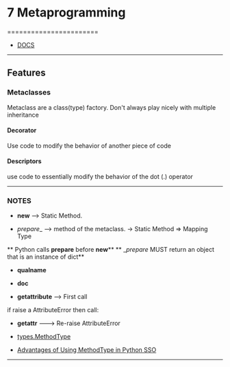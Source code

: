 # 7 Metaprogramming
=======================

- [DOCS]()


-----------------------------------------------------------------------------------------------------

## Features

### Metaclasses

Metaclass are a class(type) factory.
Don't always play nicely with multiple inheritance


#### Decorator

Use code to modify the behavior of another piece of code

#### Descriptors

use code to essentially modify the behavior of the dot (.) operator

-----------------------------------------------------------------------------------------------------

### NOTES


* __new__ --> Static Method.

* _prepare__ --> method of the metaclass. -> Static Method => Mapping Type

** Python calls __prepare__ before __new__**
** __prepare_ MUST return an object that is an instance of dict**

* __qualname__

* __doc__

* __getattribute__ --> First call 

if raise a AttributeError then call:

* __getattr__  ---> Re-raise AttributeError

* [types.MethodType](https://docs.python.org/3/library/types.html#types.MethodType)
- [Advantages of Using MethodType in Python
 SSO](https://stackoverflow.com/questions/37455426/advantages-of-using-methodtype-in-python)
-----------------------------------------------------------------------------------------------------